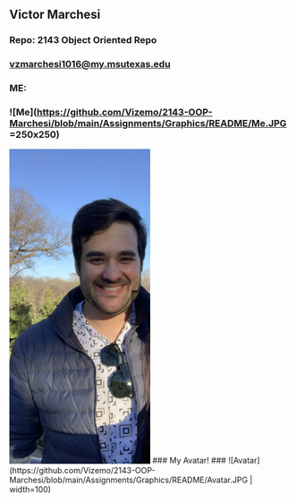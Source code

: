 ## Victor Marchesi
### Repo: 2143 Object Oriented Repo
### vzmarchesi1016@my.msutexas.edu
### ME:
### ![Me](https://github.com/Vizemo/2143-OOP-Marchesi/blob/main/Assignments/Graphics/README/Me.JPG =250x250)
<img src="https://github.com/Vizemo/2143-OOP-Marchesi/blob/main/Assignments/Graphics/README/Me.JPG" width=50% height=50%>
### My Avatar!
### ![Avatar](https://github.com/Vizemo/2143-OOP-Marchesi/blob/main/Assignments/Graphics/README/Avatar.JPG | width=100)
